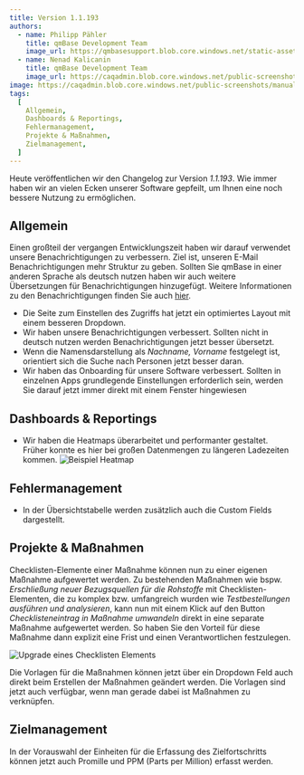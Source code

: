 ```yaml
---
title: Version 1.1.193
authors:
  - name: Philipp Pähler
    title: qmBase Development Team
    image_url: https://qmbasesupport.blob.core.windows.net/static-assets/img/persons/paehler_round.png
  - name: Nenad Kalicanin
    title: qmBase Development Team
    image_url: https://caqadmin.blob.core.windows.net/public-screenshots/manual-screenshots/nenad-profilePicture.jpg
image: https://caqadmin.blob.core.windows.net/public-screenshots/manual-screenshots/Screenshot2023-07-17-heatmap.png
tags:
  [
    Allgemein,
    Dashboards & Reportings,
    Fehlermanagement,
    Projekte & Maßnahmen,
    Zielmanagement,
  ]
---
```


Heute veröffentlichen wir den Changelog zur Version _1.1.193_. Wie immer haben wir an vielen Ecken unserer Software gepfeilt, um Ihnen eine noch bessere Nutzung zu ermöglichen.

<!--truncate-->

## Allgemein

Einen großteil der vergangen Entwicklungszeit haben wir darauf verwendet unsere Benachrichtigungen zu verbessern. Ziel ist, unseren E-Mail Benachrichtigungen mehr Struktur zu geben.
Sollten Sie qmBase in einer anderen Sprache als deutsch nutzen haben wir auch weitere Übersetzungen für Benachrichtigungen hinzugefügt. Weitere Informationen zu den Benachrichtigungen finden Sie auch [hier](/docs/benachrichtigungen).

- Die Seite zum Einstellen des Zugriffs hat jetzt ein optimiertes Layout mit einem besseren Dropdown.
- Wir haben unsere Benachrichtigungen verbessert. Sollten nicht in deutsch nutzen werden Benachrichtigungen jetzt besser übersetzt.
- Wenn die Namensdarstellung als _Nachname, Vorname_ festgelegt ist, orientiert sich die Suche nach Personen jetzt besser daran.
- Wir haben das Onboarding für unsere Software verbessert. Sollten in einzelnen Apps grundlegende Einstellungen erforderlich sein, werden Sie darauf jetzt immer direkt mit einem Fenster hingewiesen

## Dashboards & Reportings

- Wir haben die Heatmaps überarbeitet und performanter gestaltet. Früher konnte es hier bei großen Datenmengen zu längeren Ladezeiten kommen.
  ![Beispiel Heatmap](https://caqadmin.blob.core.windows.net/public-screenshots/manual-screenshots/Screenshot2023-07-17-heatmap.png)

## Fehlermanagement

- In der Übersichtstabelle werden zusätzlich auch die Custom Fields dargestellt.

## Projekte & Maßnahmen

Checklisten-Elemente einer Maßnahme können nun zu einer eigenen Maßnahme aufgewertet werden.
Zu bestehenden Maßnahmen wie bspw. _Erschließung neuer Bezugsquellen für die Rohstoffe_ mit Checklisten-Elementen, die zu komplex bzw. umfangreich wurden wie _Testbestellungen ausführen und analysieren_, kann nun mit einem Klick auf den Button _Checklisteneintrag in Maßnahme umwandeln_ direkt in eine separate Maßnahme aufgewertet werden.
So haben Sie den Vorteil für diese Maßnahme dann explizit eine Frist und einen Verantwortlichen festzulegen.

![Upgrade eines Checklisten Elements](https://caqadmin.blob.core.windows.net/public-screenshots/manual-screenshots/Screenshot2023-07-08upgradeCheckListItem.png)

Die Vorlagen für die Maßnahmen können jetzt über ein Dropdown Feld auch direkt beim Erstellen der Maßnahmen geändert werden.
Die Vorlagen sind jetzt auch verfügbar, wenn man gerade dabei ist Maßnahmen zu verknüpfen.

## Zielmanagement

In der Vorauswahl der Einheiten für die Erfassung des Zielfortschritts können jetzt auch Promille und PPM (Parts per Million) erfasst werden.
